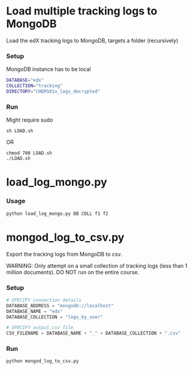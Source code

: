 # Load multiple tracking logs to MongoDB

Load the edX tracking logs to MongoDB, targets a folder (recursively)

### Setup

MongoDB instance has to be local

```bash
DATABASE="edx"
COLLECTION="tracking"
DIRECTORY="CHEM181x_logs_decrypted"
```

### Run

Might require sudo

```
sh LOAD.sh
```
OR

```
chmod 700 LOAD.sh
./LOAD.sh
```

# load_log_mongo.py

### Usage

```
python load_log_mongo.py DB COLL f1 f2
```

# mongod_log_to_csv.py

Export the tracking logs from MongoDB to csv. 

WARNING: Only attempt on a small collection of tracking logs (less than 1 million documents). DO NOT run on the entire course. 

### Setup

```python
# SPECIFY connection details
DATABASE_ADDRESS = "mongodb://localhost"
DATABASE_NAME = "edx"
DATABASE_COLLECTION = "logs_by_user"

# SPECIFY output csv file
CSV_FILENAME = DATABASE_NAME + "_" + DATABASE_COLLECTION + ".csv"
```

### Run

```
python mongod_log_to_csv.py
```
